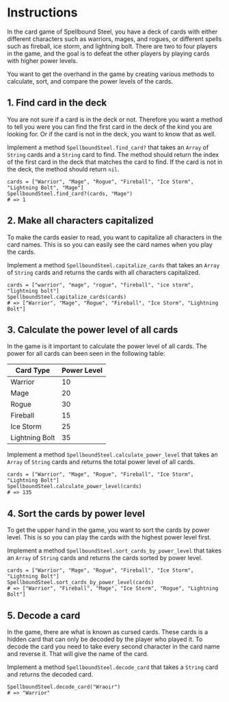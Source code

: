 # Instructions

In the card game of Spellbound Steel, you have a deck of cards with either different characters such as warriors, mages, and rogues, or different spells such as fireball, ice storm, and lightning bolt.
There are two to four players in the game, and the goal is to defeat the other players by playing cards with higher power levels.

You want to get the overhand in the game by creating various methods to calculate, sort, and compare the power levels of the cards.

## 1. Find card in the deck

You are not sure if a card is in the deck or not.
Therefore you want a method to tell you were you can find the first card in the deck of the kind you are looking for.
Or if the card is not in the deck, you want to know that as well.

Implement a method `SpellboundSteel.find_card?` that takes an `Array` of `String` cards and a `String` card to find.
The method should return the index of the first card in the deck that matches the card to find.
If the card is not in the deck, the method should return `nil`.

```crystal
cards = ["Warrior", "Mage", "Rogue", "Fireball", "Ice Storm", "Lightning Bolt", "Mage"]
SpellboundSteel.find_card?(cards, "Mage")
# => 1
```

## 2. Make all characters capitalized

To make the cards easier to read, you want to capitalize all characters in the card names.
This is so you can easily see the card names when you play the cards.

Implement a method `SpellboundSteel.capitalize_cards` that takes an `Array` of `String` cards and returns the cards with all characters capitalized.

```crystal
cards = ["warrior", "mage", "rogue", "fireball", "ice storm", "lightning bolt"]
SpellboundSteel.capitalize_cards(cards)
# => ["Warrior", "Mage", "Rogue", "Fireball", "Ice Storm", "Lightning Bolt"]
```

## 3. Calculate the power level of all cards

In the game is it important to calculate the power level of all cards.
The power for all cards can been seen in the following table:

| Card Type | Power Level |
| --------- | ----------- |
| Warrior   | 10          |
| Mage      | 20          |
| Rogue     | 30          |
| Fireball  | 15          |
| Ice Storm | 25          |
| Lightning Bolt | 35    |

Implement a method `SpellboundSteel.calculate_power_level` that takes an `Array` of `String` cards and returns the total power level of all cards.

```crystal
cards = ["Warrior", "Mage", "Rogue", "Fireball", "Ice Storm", "Lightning Bolt"]
SpellboundSteel.calculate_power_level(cards)
# => 135
```

## 4. Sort the cards by power level

To get the upper hand in the game, you want to sort the cards by power level.
This is so you can play the cards with the highest power level first.

Implement a method `SpellboundSteel.sort_cards_by_power_level` that takes an `Array` of `String` cards and returns the cards sorted by power level.

```crystal
cards = ["Warrior", "Mage", "Rogue", "Fireball", "Ice Storm", "Lightning Bolt"]
SpellboundSteel.sort_cards_by_power_level(cards)
# => ["Warrior", "Fireball", "Mage", "Ice Storm", "Rogue", "Lightning Bolt"]
```

## 5. Decode a card

In the game, there are what is known as cursed cards.
These cards is a hidden card that can only be decoded by the player who played it.
To decode the card you need to take every second character in the card name and reverse it.
That will give the name of the card.

Implement a method `SpellboundSteel.decode_card` that takes a `String` card and returns the decoded card.

```crystal
SpellboundSteel.decode_card("Wraoir")
# => "Warrior"
```
